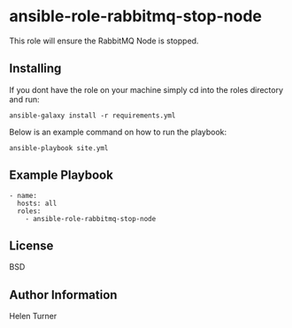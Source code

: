 ansible-role-rabbitmq-stop-node
=========

This role will ensure the RabbitMQ Node is stopped. 

Installing
------------

If you dont have the role on your machine simply cd into the roles directory and run:

    ansible-galaxy install -r requirements.yml
    
Below is an example command on how to run the playbook:

    ansible-playbook site.yml
  
Example Playbook
----------------
    
    - name: 
      hosts: all
      roles:
        - ansible-role-rabbitmq-stop-node


License
-------

BSD

Author Information
------------------

Helen Turner      
